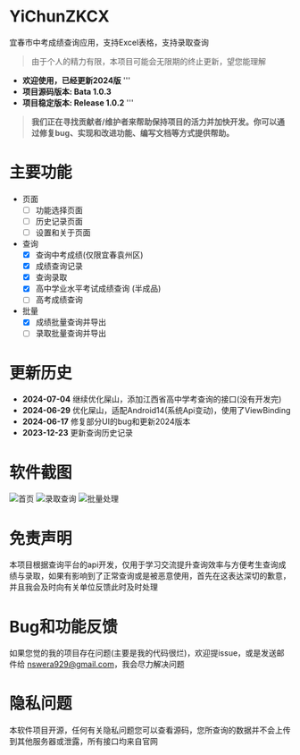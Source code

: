 # YiChunZKCX
宜春市中考成绩查询应用，支持Excel表格，支持录取查询

> 由于个人的精力有限，本项目可能会无限期的终止更新，望您能理解

- **欢迎使用，已经更新2024版**
'''
- **项目源码版本: Bata 1.0.3**
- **项目稳定版本: Release 1.0.2**
'''

> **我们正在寻找贡献者/维护者来帮助保持项目的活力并加快开发。你可以通过修复bug、实现和改进功能、编写文档等方式提供帮助。**

# 主要功能
- 页面
  - [ ] 功能选择页面
  - [ ] 历史记录页面
  - [ ] 设置和关于页面
- 查询
  - [x] 查询中考成绩(仅限宜春袁州区)
  - [x] 成绩查询记录
  - [x] 查询录取
  - [x] 高中学业水平考试成绩查询 (半成品)
  - [ ] 高考成绩查询
- 批量
  - [x] 成绩批量查询并导出
  - [ ] 录取批量查询并导出

# 更新历史
- **2024-07-04** 继续优化屎山，添加江西省高中学考查询的接口(没有开发完)
- **2024-06-29** 优化屎山，适配Android14(系统Api变动)，使用了ViewBinding
- **2024-06-17** 修复部分UI的bug和更新2024版本
- **2023-12-23** 更新查询历史记录

# 软件截图
![首页](image/home.jpg)
![录取查询](image/enroll.jpg)
![批量处理](image/excel.jpg)

# 免责声明
本项目根据查询平台的api开发，仅用于学习交流提升查询效率与方便考生查询成绩与录取，如果有影响到了正常查询或是被恶意使用，首先在这表达深切的歉意，并且我会及时向有关单位反馈此时及时处理

# Bug和功能反馈
如果您觉的我的项目存在问题(主要是我的代码很烂)，欢迎提issue，或是发送邮件给 nswera929@gmail.com，我会尽力解决问题

# 隐私问题
本软件项目开源，任何有关隐私问题您可以查看源码，您所查询的数据并不会上传到其他服务器或泄露，所有接口均来自官网
